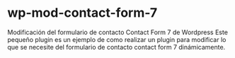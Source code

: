 # wp-mod-contact-form-7
Modificación del formulario de contacto Contact Form 7 de Wordpress
Este pequeño plugin es un ejemplo de como realizar un plugin para modificar lo que se necesite del formulario de contacto contact form 7 dinámicamente.
